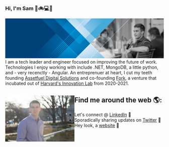 ### Hi, I'm Sam 👋🚲💻🚀

<img src="https://github.com/samodle/samodle/blob/master/0.jfif" alt="Sam Odle has ideas.">
I am a tech leader and engineer focused on improving the future of work. Technologies I enjoy working with include .NET, MongoDB, a little python, and - very recenctly - Angular. An entreprenuer at heart, I cut my teeth founding <a href="https://drive.google.com/file/d/0B8_z433BAeuEa2tBMWczZ21DWnc/view?usp=sharing"> Assetfuel Digital Solutions</a> and co-founding <a href="www.forkcareers.com">Fork</a>, a venture that incubated out of <a href="https://innovationlabs.harvard.edu/current-team/forkcareers/">Harvard's Innovation Lab</a> from 2020-2021.


## Find me around the web 🌎: <a href="https://www.linkedin.com/in/samodle/"><img align="left" width="220" height="146" src="https://github.com/samodle/samodle/blob/master/Sam-286.jpg"></a>
  - Let's connect @ <a href="https://www.linkedin.com/in/samodle/">LinkedIn</a> 💼
  - Sporadically sharing updates on <a href="https://www.twitter.com/itssamodle"> Twitter</a> 🏓
  - Hey look, a <a href="https://www.samodle.com">website</a> 👾
